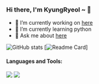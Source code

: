 ### Hi there, I'm KyungRyeol ~ 👋

- 🔭 I’m currently working on <A href = "https://github.com/KyungRyeolBaek/KyungRyeolBaek/issues" > here </A>
- 🌱 I’m currently learning python
- 💬 Ask me about <A href = "https://github.com/KyungRyeolBaek/study" > here </A>

![GitHub stats](https://github-readme-stats.vercel.app/api?username=KyungRyeolBaek&show_icons=true&theme=maroongold) [![Readme Card](https://github-readme-stats.vercel.app/api/pin/?username=KyungRyeolBaek&repo=github-readme-stats)]


#### Languages and Tools:
<img src="https://img.shields.io/badge/Python-3766AB?style=flat-square&logo=Python&logoColor=white"/></a> 
<img src="https://img.shields.io/badge/SQLite#003B57?style=flat-square&logo=SQLite&logoColor=white"/></a>

<!--
**KyungRyeolBaek/KyungRyeolBaek** is a ✨ _special_ ✨ repository because its `README.md` (this file) appears on your GitHub profile.
Here are some ideas to get you started:

- 📫 How to reach me: ...
- 👯 I’m looking to collaborate on ...
- 🤔 I’m looking for help with ...
- 😄 Pronouns: ...
- ⚡ Fun fact: ...
--!>
